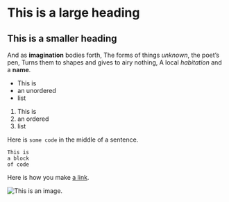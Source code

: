 # This is a large heading

## This is a smaller heading

And as **imagination** bodies forth,
The forms of things *unknown*, the poet’s pen,
Turns them to shapes and gives to airy nothing,
A local *habitation* and a **name**.

- This is
- an unordered
- list

1. This is
2. an ordered
3. list

Here is `some code` in the middle of a sentence.

```
This is
a block
of code
```

Here is how you make [a link](https://www.wikipedia.org/).

![This is an image.](https://doc-00-2g-docs.googleusercontent.com/docs/securesc/v6r7g7ajbkrqp8r2nlb8f2ltg31a0mk3/aca2o436uvbm89ie4u8a1bj2s0fgn519/1653044100000/09108864770994334504/09108864770994334504/1cARicMdbUQ2oCgAKs9T3oDSyLllOynsZ?e=download&ax=ACxEAsayFol0CwApO2QcGQ_zKYK4XEhBs8BTc_1PksJMy1KslF2KaTqY2bHy3pvouV4l3U5WIRlosA98YMVYyVK9v8kpvrHF14VwZ7JO1tcKZQpGTMjf_h0tW5Bsrux7DycQ3zH1sw5Yy2-XIXDMJC7Uy6Iu88NtZ0Yig_VSdXcvym7mnWgunJT51TlhdduWTiFgB6ook4zlOds2HZ_3oAXE-7Lygo4nEJim6pTtJW4UCg-swIhWpRrZENmn9HgcJv7RqTQpt65NywMm2WpJUuVsWf3WTRjJ0ezlsU0n1YvQDMrVgUCgmfgcDG-7zPjDCyyRRkDc_FBASjs8jdD0HwpbRUYZQG3mYRFQjHyHIpHES9N4UsIQjBbwpqsMW8MBU2XVKs4s0bJohSn_mvl6kFFTxjBIrP0f3rHROEd7OP93750brwz1bFeth_lBP5A32zajgNDShAIgQOeiYDxJGys0b7h702KeYER3BPtRCitb01IlFUWxTLF5cZx3KrVrkZ_q7AuUPcAhQod5evlGbSe228FqdLHD_1_ilWCFxQFzt3FCIB3EbUJjUJOfQMDIx4IakMNSf9DcNj__SVtxpJcYO1OM1yPu3oaG7pN7GxATHDEN5PEzl1mHh-QVnKRKolm5MgEeyrk4nntcg-rGh51B1T2ehk8Hk7KMFOmUJA5_MRemRLa1pxchwUXEMg78yC-rbd8XlkGril2p0w&authuser=0&nonce=oj1j5kthv7158&user=09108864770994334504&hash=qg9n68ovjo3va056kcasu2ju61ibrhbg)

